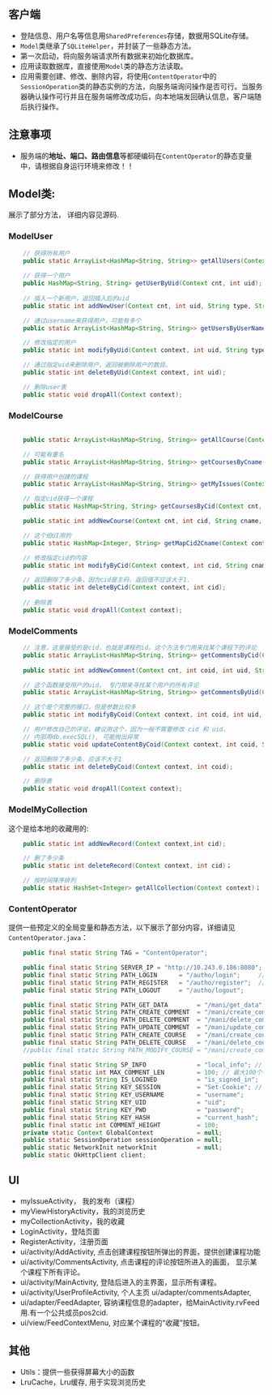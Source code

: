 ## 客户端

 - 登陆信息、用户名等信息用`SharedPreferences`存储，数据用SQLite存储。
 - `Model`类继承了`SQLiteHelper`，并封装了一些静态方法。
 - 第一次启动，将向服务端请求所有数据来初始化数据库。
 - 应用读取数据库，直接使用`Model`类的静态方法读取。
 - 应用需要创建、修改、删除内容，将使用`ContentOperator`中的`SessionOperation`类的静态实例的方法，向服务端询问操作是否可行。当服务器确认操作可行并且在服务端修改成功后，向本地端发回确认信息，客户端随后执行操作。

## 注意事项
- 服务端的**地址、端口、路由信息**等都硬编码在`ContentOperator`的静态变量中，请根据自身运行环境来修改！！

## Model类:
展示了部分方法， 详细内容见源码.
### ModelUser
```java
    // 获得所有用户
    public static ArrayList<HashMap<String, String>> getAllUsers(Context cnt);
    
    // 获得一个用户
    public HashMap<String, String> getUserByUid(Context cnt, int uid);
    
    // 插入一个新用户，返回插入后的uid
    public static int addNewUser(Context cnt, int uid, String type, String username, String password);

    // 通过username来获得用户，可能有多个
    public static ArrayList<HashMap<String, String>> getUsersByUserName(Context context, String username);

    // 修改指定的用户
    public static int modifyByUid(Context context, int uid, String type, String username, String password);

    // 通过指定uid来删除用户，返回被删除用户的数目。
    public static int deleteByUid(Context context, int uid);

    // 删除user表
    public static void dropAll(Context context);
```

### ModelCourse
```java
    
    public static ArrayList<HashMap<String, String>> getAllCourse(Context cnt);

    // 可能有重名
    public static ArrayList<HashMap<String, String>> getCoursesByCname(Context cnt, String cname);

    // 获得用户创建的课程
    public static ArrayList<HashMap<String, String>> getMyIssues(Context cnt, int uid);

    // 指定cid获得一个课程
    public static HashMap<String, String> getCoursesByCid(Context cnt, int cid);

    public static int addNewCourse(Context cnt, int cid, String cname, String tname, String intro, int likes, int uid);

    // 这个给UI用的
    public static HashMap<Integer, String> getMapCid2Cname(Context context);

    // 修改指定cid的内容
    public static int modifyByCid(Context context, int cid, String cname, String tname, int likes, String intro, int uid);

    // 返回删除了多少条，因为cid是主码，返回值不应该大于1.
    public static int deleteByCid(Context context, int cid);
    
    // 删除表
    public static void dropAll(Context context);
```

### ModelComments
```java
    // 注意，这里接受的是cid，也就是课程的id。这个方法专门用来找某个课程下的评论
    public static ArrayList<HashMap<String, String>> getCommentsByCid(Context cnt, int cid);
    
    public static int addNewComment(Context cnt, int coid, int uid, String content, int cid);

    // 这个函数接受用户的uid， 专门用来寻找某个用户的所有评论
    public static ArrayList<HashMap<String, String>> getCommentsByUid(Context cnt, int uid);

    // 这个是个完整的接口，但是参数比较多
    public static int modifyByCoid(Context context, int coid, int uid, String content, int cid);

    // 用户修改自己的评论，建议用这个，因为一般不需要修改 cid 和 uid.
    // 内部用db.execSQL(), 可能抛出异常
    public static void updateContentByCoid(Context context, int coid, String newIntro);

    // 返回删除了多少条，应该不大于1
    public static int deleteByCoid(Context context, int coid);

    // 删除表
    public static void dropAll(Context context);
```

### ModelMyCollection
这个是给本地的收藏用的:
```java
    public static int addNewRecord(Context context,int cid);

    // 删了多少条
    public static int deleteRecord(Context context, int cid)；

    // 按时间降序排列
    public static HashSet<Integer> getAllCollection(Context context)；
```

### ContentOperator
提供一些预定义的全局变量和静态方法，以下展示了部分内容，详细请见`ContentOperator.java`：
```java
    public final static String TAG = "ContentOperator";

    public final static String SERVER_IP = "http://10.243.0.186:8080";
    public final static String PATH_LOGIN      = "/autho/login";     // post
    public final static String PATH_REGISTER   = "/autho/register";  // post
    public final static String PATH_LOGOUT     = "/autho/logout";

    public final static String PATH_GET_DATA        = "/mani/get_data";  // + current_hash   0 -> all table
    public final static String PATH_CREATE_COMMENT  = "/mani/create_comment";
    public final static String PATH_DELETE_COMMENT  = "/mani/delete_comment";
    public final static String PATH_UPDATE_COMMENT  = "/mani/update_comment";
    public final static String PATH_CREATE_COURSE   = "/mani/create_course";
    public final static String PATH_DELETE_COURSE   = "/mani/delete_course";
    //public final static String PATH_MODIFY_COURSE = "/mani/create_comment";

    public final static String SP_INFO              = "local_info"; // 存储是否第一次打开app\是否登录， 账号名字等等信息
    public final static int MAX_COMMENT_LEN         = 100; // 最大100个字符(英文也是)
    public final static String IS_LOGINED           = "is_signed_in";
    public final static String KEY_SESSION          = "Set-Cookie"; // 用来从Bundle中提取sessionID
    public final static String KEY_USERNAME         = "username";
    public final static String KEY_UID              = "uid";
    public final static String KEY_PWD              = "password";
    public final static String KEY_HASH             = "current_hash";
    public final static int COMMENT_HEIGHT          = 100;  
    private static Context GlobalContext            = null;
    public static SessionOperation sessionOperation = null;
    public static NetworkInit networkInit           = null;
    public static OkHttpClient client;

```

## UI

 - myIssueActivity， 我的发布（课程） 
 - myViewHistoryActivity，我的浏览历史
 - myCollectionActivity，我的收藏 
 - LoginActivity，登陆页面 
 - RegisterActivity，注册页面
 - ui/activity/AddActivity, 点击创建课程按钮所弹出的界面，提供创建课程功能
 - ui/activity/CommentsActivity, 点击课程的评论按钮所进入的画面， 显示某个课程下所有评论。
 - ui/activity/MainActivity, 登陆后进入的主界面，显示所有课程。
 - ui/activity/UserProfileActivity, 个人主页 ui/adapter/commentsAdapter,
 - ui/adapter/FeedAdapter, 容纳课程信息的adapter，给MainActivity.rvFeed用.有一个公共成员pos2cid.
 - ui/view/FeedContextMenu, 对应某个课程的“收藏”按钮。

## 其他
- Utils：提供一些获得屏幕大小的函数
- LruCache，Lru缓存, 用于实现浏览历史
